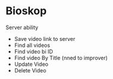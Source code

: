 # Bioskop

 Server ability

- Save video link to server
- Find all videos
- Find video bi ID
- Find video By Title (nned to improver)
- Update Video
- Delete Video
